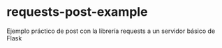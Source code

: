 # requests-post-example
Ejemplo práctico de post con la librería requests a un servidor básico de Flask
